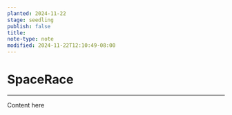 ```yaml
---
planted: 2024-11-22
stage: seedling
publish: false
title: 
note-type: note
modified: 2024-11-22T12:10:49-08:00
---
```

# SpaceRace
---
Content here


